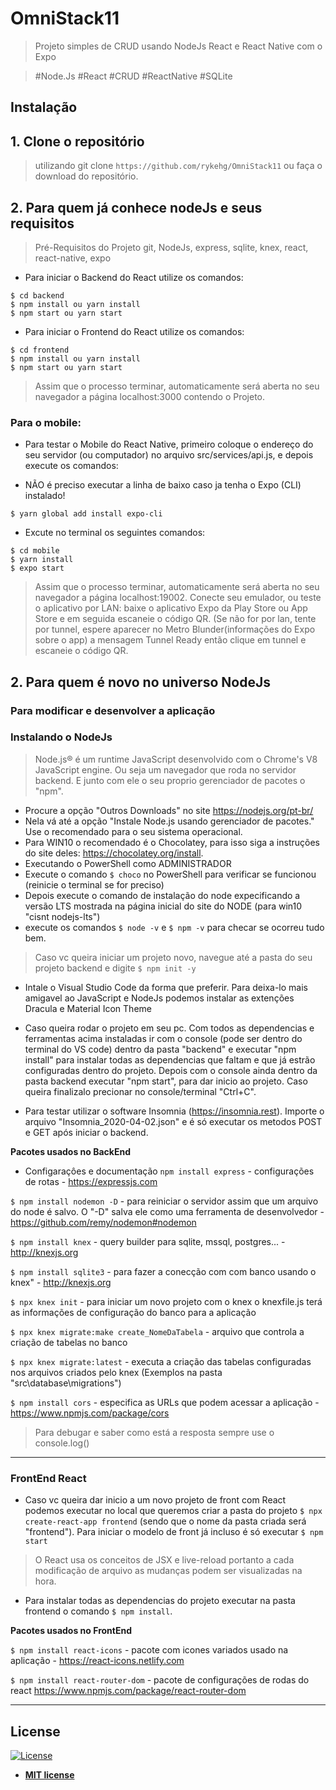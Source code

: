 
# OmniStack11

> Projeto simples de CRUD usando NodeJs React e React Native com o Expo

> #Node.Js #React #CRUD #ReactNative #SQLite 

## Instalação

## 1. Clone o repositório
> utilizando git clone `https://github.com/rykehg/OmniStack11` ou faça o download do repositório.

## 2. Para quem já conhece nodeJs e seus requisitos
> Pré-Requisitos do Projeto
> git, NodeJs, express, sqlite, knex, react, react-native, expo

- Para iniciar o Backend do React utilize os comandos:
```shell
$ cd backend
$ npm install ou yarn install
$ npm start ou yarn start
```

- Para iniciar o Frontend do React utilize os comandos:
```shell
$ cd frontend
$ npm install ou yarn install
$ npm start ou yarn start
```
> Assim que o processo terminar, automaticamente será aberta no seu navegador a página localhost:3000 contendo o Projeto.

### Para o mobile:
- Para testar o Mobile do React Native, primeiro coloque o endereço do seu servidor (ou computador) no arquivo src/services/api.js, e depois execute os comandos:

- NÃO é preciso executar a linha de baixo caso ja tenha o Expo (CLI) instalado!
```shell
$ yarn global add install expo-cli
```
- Excute no terminal os seguintes comandos:
```shell
$ cd mobile
$ yarn install
$ expo start
```
> Assim que o processo terminar, automaticamente será aberta no seu navegador a página localhost:19002. Conecte seu emulador, ou teste o aplicativo por LAN: baixe o aplicativo Expo da Play Store ou App Store e em seguida escaneie o código QR. (Se não for por lan, tente por tunnel, espere aparecer no Metro Blunder(informações do Expo sobre o app) a mensagem Tunnel Ready então clique em tunnel e escaneie o código QR.

## 2. Para quem é novo no universo NodeJs
### Para modificar e desenvolver a aplicação
### Instalando o NodeJs
> Node.js® é um runtime JavaScript desenvolvido com o Chrome's V8 JavaScript engine. Ou seja um navegador que roda no servidor backend. E junto com ele o seu proprio gerenciador de pacotes o "npm".
- Procure a opção "Outros Downloads" no site https://nodejs.org/pt-br/
- Nela vá até a opção "Instale Node.js usando gerenciador de pacotes." Use o recomendado para o seu sistema operacional.
- Para WIN10 o recomendado é o  Chocolatey, para isso siga a instruções do site deles: https://chocolatey.org/install.
- Executando o PowerShell como ADMINISTRADOR
- Execute o comando `$ choco` no PowerShell para verificar se funcionou (reinicie o terminal se for preciso)
- Depois execute o comando de instalação do node expecificando a versão LTS mostrada na página inicial do site do NODE
(para win10 "cisnt nodejs-lts")
- execute os comandos `$ node -v` e `$ npm -v` para checar se ocorreu tudo bem.
> Caso vc queira iniciar um projeto novo, navegue até a pasta do seu projeto backend e digite `$ npm init -y`

- Intale o Visual Studio Code da forma que preferir. 
Para deixa-lo mais amigavel ao JavaScript e NodeJs podemos instalar as extenções Dracula e Material Icon Theme

- Caso queira rodar o projeto em seu pc. Com todos as dependencias e ferramentas acima instaladas ir com o console (pode ser dentro do terminal do VS code) dentro da pasta "backend" e executar "npm install" para instalar todas as dependencias que faltam e que já estrão configuradas dentro do projeto. Depois com o console ainda dentro da pasta backend executar "npm start", para dar inicio ao projeto. Caso queira finalizalo precionar no console/terminal "Ctrl+C". 

- Para testar utilizar o software Insomnia (https://insomnia.rest). Importe o arquivo "Insomnia_2020-04-02.json" e é só executar os metodos POST e GET após iniciar o backend.

**Pacotes usados no BackEnd**
- Configaraçôes e documentação
`npm install express` - configurações de rotas - https://expressjs.com 

`$ npm install nodemon -D` - para reiniciar o servidor assim que um arquivo do node é salvo. O "-D" salva ele como uma ferramenta de desenvolvedor - https://github.com/remy/nodemon#nodemon

`$ npm install knex` - query builder para sqlite, mssql, postgres... - http://knexjs.org

`$ npm install sqlite3` - para fazer a conecção com com banco usando o knex" - http://knexjs.org

`$ npx knex init` - para iniciar um novo projeto com o knex o knexfile.js terá as informações de configuração do banco para a aplicação

`$ npx knex migrate:make create_NomeDaTabela` - arquivo que controla a criação de tabelas no banco

`$ npx knex migrate:latest` - executa a criação das tabelas configuradas nos arquivos criados pelo knex (Exemplos na pasta "src\database\migrations")

`$ npm install cors` - especifica as URLs que podem acessar a aplicação - https://www.npmjs.com/package/cors

> Para debugar e saber como está a resposta sempre use o console.log()
---

### FrontEnd React
- Caso vc queira dar inicio a um novo projeto de front com React podemos executar no local que queremos criar a pasta do projeto `$ npx create-react-app frontend` (sendo que o nome da pasta criada será "frontend"). Para iniciar o modelo de front já incluso é só executar `$ npm start`
> O React usa os conceitos de JSX e live-reload portanto a cada modificação de arquivo as mudanças podem ser visualizadas na hora.
- Para instalar todas as dependencias do projeto executar na pasta frontend o comando `$ npm install`.

**Pacotes usados no FrontEnd**

`$ npm install react-icons` - pacote com icones variados usado na aplicação - https://react-icons.netlify.com

`$ npm install react-router-dom` - pacote de configurações de rodas do react https://www.npmjs.com/package/react-router-dom

---

## License

[![License](http://img.shields.io/:license-mit-blue.svg?style=flat-square)](http://badges.mit-license.org)

- **[MIT license](http://opensource.org/licenses/mit-license.php)**
